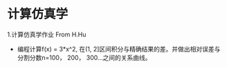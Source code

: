 # 计算仿真学
1.计算仿真学作业 From H.Hu 
  - 编程计算f(x) = 3*x^2, 在(1, 2]区间积分与精确结果的差。并做出相对误差与分割分数n=100， 200， 300...之间的关系曲线。

